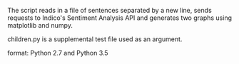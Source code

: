 The script reads in a file of sentences separated by a new line, sends requests to Indico's Sentiment Analysis API
and generates two graphs using matplotlib and numpy.

children.py is a supplemental test file used as an argument.

format: Python 2.7 and Python 3.5
